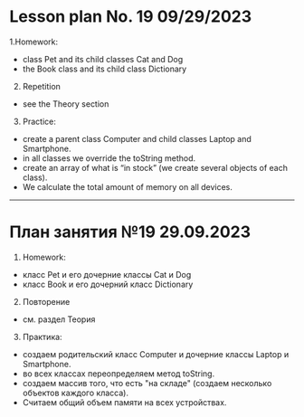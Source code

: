 # Lesson plan No. 19 09/29/2023

1.Homework:
- class Pet and its child classes Cat and Dog
- the Book class and its child class Dictionary

2. Repetition
- see the Theory section


3. Practice:

- create a parent class Computer and child classes Laptop and Smartphone.
- in all classes we override the toString method.
- create an array of what is “in stock” (we create several objects of each class).
- We calculate the total amount of memory on all devices.

___________________________________________

# План занятия №19 29.09.2023

1. Homework:
- класс Pet и его дочерние классы Cat и Dog
- класс Book и его дочерний класс Dictionary

2. Повторение 
- см. раздел Теория


3. Практика:

- создаем родительский класс Computer и дочерние классы Laptop и Smartphone.
- во всех классах переопределяем метод toString.
- создаем массив того, что есть "на складе" (создаем несколько объектов каждого класса).
- Считаем общий объем памяти на всех устройствах.